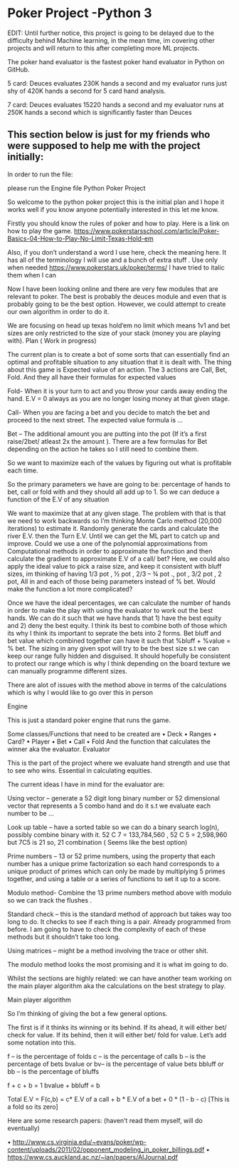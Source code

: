 # Poker Project -Python 3

EDIT: Until further notice, this project is going to be delayed due to the difficulty behind Machine learning, in the mean time, im covering other projects and will return to this after completing more ML projects. 

The poker hand evaluator is the fastest poker hand evaluator in Python on GitHub. 

5 card:
Deuces evaluates 230K hands a second and my evaluator runs just shy of 420K hands a second for 5 card hand analysis. 

7 card: 
Deuces evaluates 15220 hands a second and my evaluator runs at 250K hands a second which is significantly faster than Deuces 

This section below is just for my friends who were supposed to help me with the project initially: 
-----------------------------------------------------------------------------------------------------------------------
In order to run the file:

please run the Engine file Python Poker Project

So welcome to the python poker project this is the initial plan and I hope it works well if you know anyone potentially interested in this let me know.

Firstly you should know the rules of poker and how to play. Here is a link on how to play the game. https://www.pokerstarsschool.com/article/Poker-Basics-04-How-to-Play-No-Limit-Texas-Hold-em

Also, if you don’t understand a word I use here, check the meaning here. It has all of the terminology I will use and a bunch of extra stuff . Use only when needed https://www.pokerstars.uk/poker/terms/ I have tried to italic them when I can

Now I have been looking online and there are very few modules that are relevant to poker. The best is probably the deuces module and even that is probably going to be the best option. However, we could attempt to create our own algorithm in order to do it.

We are focusing on head up texas hold’em no limit which means 1v1 and bet sizes are only restricted to the size of your stack (money you are playing with). Plan ( Work in progress)

The current plan is to create a bot of some sorts that can essentially find an optimal and profitable situation to any situation that it is dealt with. The thing about this game is Expected value of an action. The 3 actions are Call, Bet, Fold. And they all have their formulas for expected values

Fold- When it is your turn to act and you throw your cards away ending the hand. E.V = 0 always as you are no longer losing money at that given stage.

Call- When you are facing a bet and you decide to match the bet and proceed to the next street. The expected value formula is …

Bet – The additional amount you are putting into the pot (If it’s a first raise/2bet/ atleast 2x the amount ). There are a few formulas for Bet depending on the action he takes so I still need to combine them.

So we want to maximize each of the values by figuring out what is profitable each time.

So the primary parameters we have are going to be: percentage of hands to bet, call or fold with and they should all add up to 1. So we can deduce a function of the E.V of any situation

We want to maximize that at any given stage. The problem with that is that we need to work backwards so I’m thinking Monte Carlo method (20,000 iterations) to estimate it. Randomly generate the cards and calculate the river E.V. then the Turn E.V. Until we can get the ML part to catch up and improve. Could we use a one of the polynomial approximations from Computational methods in order to approximate the function and then calculate the gradient to approximate E.V of a call/ bet? Here, we could also apply the ideal value to pick a raise size, and keep it consistent with bluff sizes, im thinking of having 1/3 pot , ½ pot , 2/3 – ¾ pot ., pot , 3/2 pot , 2 pot, All in and each of those being parameters instead of % bet. Would make the function a lot more complicated?

Once we have the ideal percentages, we can calculate the number of hands in order to make the play with using the evaluator to work out the best hands. We can do it such that we have hands that 1) have the best equity and 2) deny the best equity. I think its best to combine both of those which its why I think its important to seprate the bets into 2 forms. Bet bluff and bet value which combined together can have it such that %bluff + %value = % bet. The sizing in any given spot will try to be the best size s.t we can keep our range fully hidden and disguised. It should hopefully be consistent to protect our range which is why I think depending on the board texture we can manually programme different sizes.

There are alot of issues with the method above in terms of the calculations which is why I would like to go over this in person

Engine

This is just a standard poker engine that runs the game.

Some classes/Functions that need to be created are • Deck • Ranges • Card? • Player • Bet • Call • Fold And the function that calculates the winner aka the evaluator. Evaluator

This is the part of the project where we evaluate hand strength and use that to see who wins. Essential in calculating equities.

The current ideas I have in mind for the evaluator are:

Using vector – generate a 52 digit long binary number or 52 dimensional vector that represents a 5 combo hand and do it s.t we evaluate each number to be …

Look up table – have a sorted table so we can do a binary search log(n), possibly combine binary with it. 52 C 7 = 133,784,560 , 52 C 5 = 2,598,960 but 7C5 is 21 so, 21 combination ( Seems like the best option)

Prime numbers – 13 or 52 prime numbers, using the property that each number has a unique prime factorization so each hand corresponds to a unique product of primes which can only be made by multiplying 5 primes together, and using a table or a series of functions to set it up to a score.

Modulo method- Combine the 13 prime numbers method above with modulo so we can track the flushes .

Standard check – this is the standard method of approach but takes way too long to do. It checks to see if each thing is a pair. Already programmed from before. I am going to have to check the complexity of each of these methods but it shouldn’t take too long.

Using matrices – might be a method involving the trace or other shit.

The modulo method looks the most promising and it is what im going to do.

Whilst the sections are highly related: we can have another team working on the main player algorithm aka the calculations on the best strategy to play.

Main player algorithm

So I’m thinking of giving the bot a few general options.

The first is if it thinks its winning or its behind. If its ahead, it will either bet/ check for value. If its behind, then it will either bet/ fold for value. Let’s add some notation into this.

f – is the percentage of folds c – is the percentage of calls b – is the percentage of bets bvalue or bv– is the percentage of value bets bbluff or bb – is the percentage of bluffs

f + c + b = 1 bvalue + bbluff = b

Total E.V = F(c,b) = c* E.V of a call + b * E.V of a bet + 0 * (1 - b - c) [This is a fold so its zero]

Here are some research papers: (haven’t read them myself, will do eventually)

• http://www.cs.virginia.edu/~evans/poker/wp-content/uploads/2011/02/opponent_modeling_in_poker_billings.pdf • https://www.cs.auckland.ac.nz/~ian/papers/AIJournal.pdf
